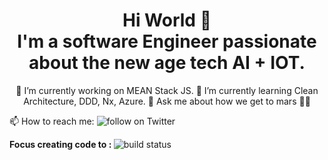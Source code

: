 <h1 align="center">
  Hi World 👋 
  <br>
  I'm a software Engineer passionate about the new age tech AI + IOT.
</h1>
<p align='center'>  
  🔭 I’m currently working on MEAN Stack JS.
  🌱 I’m currently learning Clean Architecture, DDD, Nx, Azure.
  💬 Ask me about how we get to mars 🚀🚀
<p/>
<p align='rigth'>
  📫 How to reach me: <img src="https://img.shields.io/twitter/follow/serghino1986?style=social&logo=twitter"alt="follow on Twitter">
  <br>
  <div><b>Focus creating code to : </b> <img src="https://img.shields.io/circleci/project/github/badges/shields/master" alt="build status"></div>          
</p>

<!--
**serghino/serghino** is a ✨ _special_ ✨ repository because its `README.md` (this file) appears on your GitHub profile.

Here are some ideas to get you started:

- 🔭 I’m currently working on ...
- 🌱 I’m currently learning ...
- 👯 I’m looking to collaborate on ...
- 🤔 I’m looking for help with ...
- 💬 Ask me about ...
- 📫 How to reach me: https://twitter.com/serghino1986
- 😄 Pronouns: ...
- ⚡ Fun fact: ...
-->

